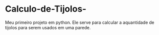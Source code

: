 # Calculo-de-Tijolos-
Meu primeiro projeto em python. Ele serve para calcular a aquantidade de tijolos para serem usados em uma parede.
